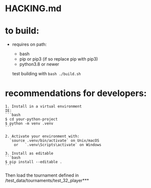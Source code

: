 # HACKING.md

# to build:
- requires on path:
    - bash
    - pip or pip3 (if so replace pip with pip3)
    - python3.8 or newer

    test building with `bash ./build.sh`

# recommendations for developers:
    1. Install in a virtual environment
    IE:
    ```bash
    $ cd your-python-project
    $ python -m venv .venv
    ```

    2. Activate your environment with:
      `source .venv/bin/activate` on Unix/macOS
        or   `.venv\Scripts\activate` on Windows

    3. Install as editable
    ```bash
    $ pip install --editable .
    ```

Then load the tournament defined in /test_data/tournaments/test_32_player***
